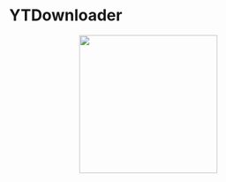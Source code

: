 # YTDownloader

<div align="center">
  <img src="https://github.com/0xJuaNc4/YTDownloader/assets/130152767/5228cb89-113f-42f3-85d2-8962f4f57f47" width="250px">
</div>
